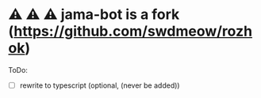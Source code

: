 # :warning: :warning: :warning: jama-bot is a fork (https://github.com/swdmeow/rozhok)
ToDo:
* [ ] rewrite to typescript (optional, (never be added))
